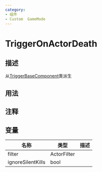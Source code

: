 ```yaml
---
category: 
- 组件
- Custom  GameMode
---
```

# TriggerOnActorDeath
## 描述
从[TriggerBaseComponent](./TriggerBaseComponent.md)类派生
## 用法

## 注释

## 变量
| 名称 | 类型 | 描述 |
| ----------- | ----------- | ----------- |
| filter | ActorFilter |  |  
| ignoreSilentKills  | bool |  |  
